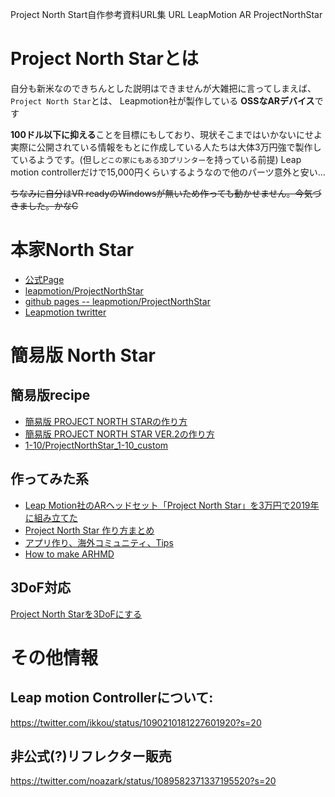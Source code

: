 Project North Start自作参考資料URL集
URL LeapMotion AR ProjectNorthStar 
# Project North Starとは

自分も新米なのできちんとした説明はできませんが大雑把に言ってしまえば、
`Project North Star`とは、 Leapmotion社が製作している **OSSなARデバイス**です

**100ドル以下に抑える**ことを目標にもしており、現状そこまではいかないにせよ実際に公開されている情報をもとに作成している人たちは大体3万円強で製作しているようです。(但し`どこの家にもある3Dプリンター`を持っている前提)
Leap motion controllerだけで15,000円くらいするようなので他のパーツ意外と安い...


~~ちなみに自分はVR readyのWindowsが無いため作っても動かせません。今気づきました。かなC~~

# 本家North Star

  - [公式Page](https://developer.leapmotion.com/northstar/)
  - [leapmotion/ProjectNorthStar](https://github.com/leapmotion/ProjectNorthStar)
  - [github pages -- leapmotion/ProjectNorthStar](https://leapmotion.github.io/ProjectNorthStar/)
  - [Leapmotion twritter](https://twitter.com/LeapMotion)

# 簡易版 North Star

## 簡易版recipe
  - [簡易版 PROJECT NORTH STARの作り方](https://exiii.jp/2018/07/19/project_north_star_jp-2/)
  - [簡易版 PROJECT NORTH STAR VER.2の作り方](https://exiii.jp/2018/11/27/project-north-star-simplified-v2-jp/)
  - [1-10/ProjectNorthStar_1-10_custom](https://github.com/1-10/ProjectNorthStar_1-10_custom)

## 作ってみた系

  - [Leap Motion社のARヘッドセット「Project North Star」を3万円で2019年に組み立てた](https://tech.showroom.co.jp/entry/2019/01/28/175438)
  - [Project North Star 作り方まとめ](https://medium.com/@pythor/project-north-star%E4%BD%9C%E3%82%8A%E6%96%B9%E3%81%BE%E3%81%A8%E3%82%81-1b2b7d5a732f)
  - [アプリ作り、海外コミュニティ、Tips](https://drive.google.com/file/d/1CEHz1rtv-ZLiPj0NLR4OkmcnH)
  - [How to make ARHMD](https://speakerdeck.com/tesula22/how-to-make-arhmd)

## 3DoF対応

[Project North Starを3DoFにする](http://oedrum.hatenablog.com/entry/2018/12/01/162623)

# その他情報

## Leap motion Controllerについて:

https://twitter.com/ikkou/status/1090210181227601920?s=20


##  非公式(?)リフレクター販売
https://twitter.com/noazark/status/1089582371337195520?s=20
